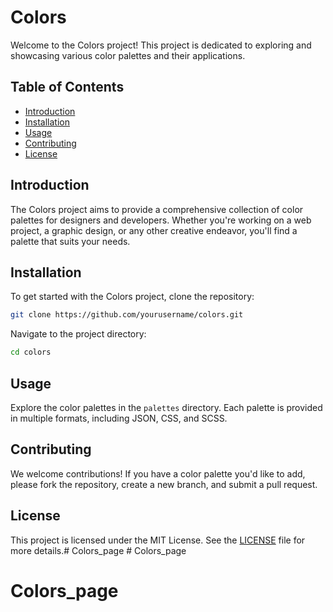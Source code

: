 # Colors

Welcome to the Colors project! This project is dedicated to exploring and showcasing various color palettes and their applications.

## Table of Contents

- [Introduction](#introduction)
- [Installation](#installation)
- [Usage](#usage)
- [Contributing](#contributing)
- [License](#license)

## Introduction

The Colors project aims to provide a comprehensive collection of color palettes for designers and developers. Whether you're working on a web project, a graphic design, or any other creative endeavor, you'll find a palette that suits your needs.

## Installation

To get started with the Colors project, clone the repository:

```bash
git clone https://github.com/yourusername/colors.git
```

Navigate to the project directory:

```bash
cd colors
```

## Usage

Explore the color palettes in the `palettes` directory. Each palette is provided in multiple formats, including JSON, CSS, and SCSS.

## Contributing

We welcome contributions! If you have a color palette you'd like to add, please fork the repository, create a new branch, and submit a pull request.

## License

This project is licensed under the MIT License. See the [LICENSE](LICENSE) file for more details.#   C o l o r s _ p a g e  
 # Colors_page
# Colors_page
